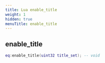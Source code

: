```yaml
---
title: Lua enable_title
weight: 1
hidden: true
menuTitle: enable_title
---
```

## enable_title
```lua
eq:enable_title(uint32 title_set); -- void
```